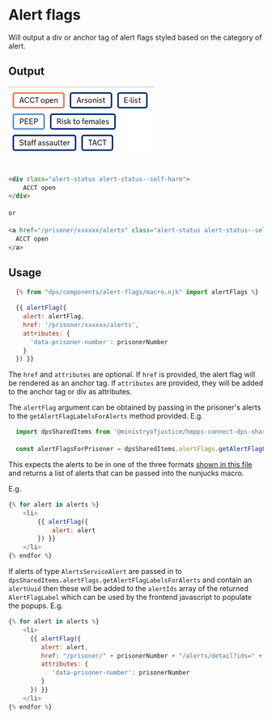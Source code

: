 # Alert flags

Will output a div or anchor tag of alert flags styled based on the category of alert.

## Output

![list display of alert flags](../images/alert-flags.png)

```html

<div class="alert-status alert-status--self-harm">
    ACCT open
</div>

or

<a href="/prisoner/xxxxxx/alerts" class="alert-status alert-status--self-harm">
  ACCT open
</a>
```


## Usage
```javascript
  {% from "dps/components/alert-flags/macro.njk" import alertFlags %}
```

```javascript
  {{ alertFlag({
    alert: alertFlag,
    href: '/prisoner/xxxxxx/alerts',
    attributes: {
      'data-prisoner-number': prisonerNumber
    }
  }) }}
```

The `href` and `attributes` are optional. If `href` is provided, the alert flag will be rendered as an anchor tag. If `attributes` are provided, they will be added to the anchor tag or div as attributes.

The `alertFlag` argument can be obtained by passing in the prisoner's alerts to the `getAlertFlagLabelsForAlerts` method provided. E.g.

```javascript
  import dpsSharedItems from '@ministryofjustice/hmpps-connect-dps-shared-items'

  const alertFlagsForPrisoner = dpsSharedItems.alertFlags.getAlertFlagLabelsForAlerts(prisoner.alerts)
```
This expects the alerts to be in one of the three formats [shown in this file](../../src/types/public/alertFlags/Alert.ts) and returns a list of alerts that can be passed into the nunjucks macro.

E.g.

```javascript
{% for alert in alerts %}
    <li>
        {{ alertFlag({
            alert: alert
        }) }}
    </li>
{% endfor %}
```

If alerts of type `AlertsServiceAlert` are passed in to `dpsSharedItems.alertFlags.getAlertFlagLabelsForAlerts` and contain an `alertUuid` then these will be added to the `alertIds` array of the returned `AlertFlagLabel` which can be used by the frontend javascript to populate the popups. E.g.

```javascript
{% for alert in alerts %}
    <li>
      {{ alertFlag({
         alert: alert,
         href: "/prisoner/" + prisonerNumber + "/alerts/detail?ids=" + alert.alertIds | join('&ids='),
         attributes: {
            'data-prisoner-number': prisonerNumber
         }
      }) }}
    </li>
{% endfor %}
```
